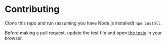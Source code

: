 # Contributing

Clone this repo and run (assuming you have Node.js installed) `npm install`.

Before making a pull request, update the test file and open
[the tests](test/test.html) in your browser.
